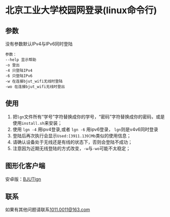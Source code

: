 # 北京工业大学校园网登录(linux命令行)
## 参数
没有参数默认IPv4与IPv6同时登陆
```
参数：
--help 显示帮助
-o 登出
-4 只登陆IPv4
-6 只登陆IPv6
-w 在连接bjut_wifi无线时登陆
-wo 在连接bjut_wifi无线时登出
```
## 使用
1. 把`lgn`文件所有“学号”字符替换成你的学号，“密码”字符替换成你的密码，或是使用`install.sh`来安装；<br/>
2. 使用 `lgn -4` 用ipv4登录,或者 `lgn -6` 用ipv6登录， `lgn`则是v4v6同时登录
3. 登陆后再次执行会显示`Used:[3911.139]Mb`类似的使用信息；<br/>
4. 请确认设备处于无线还是有线的状态下，否则会登陆不成功；<br/>
5. 注意因为近期无线登陆的方式改变，`-w`与`-wo`可能不太稳定；<br/>
## 图形化客户端
安卓版：[BJUTlgn](https://github.com/zhcong/BJUTlgn)
## 联系
如果有其他问题请联系[1011.0011@163.com](mailto:1011.0011@163.com)
